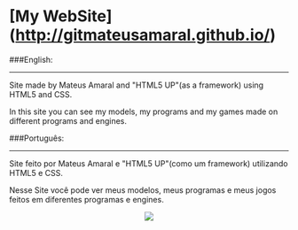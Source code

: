 # [My WebSite] (http://gitmateusamaral.github.io/)
###English:
_________
Site made by Mateus Amaral and "HTML5 UP"(as a framework) using HTML5 and CSS.

In this site you can see my models, my programs and my games made on different programs and engines.


###Português:
_________
Site feito por Mateus Amaral e "HTML5 UP"(como um framework) utilizando HTML5 e CSS.

Nesse Site você pode ver meus modelos, meus programas e meus jogos feitos em diferentes programas e engines.

<p align="center">
  <img src="http://i.imgur.com/S7dFZjw.png/">
</p>
